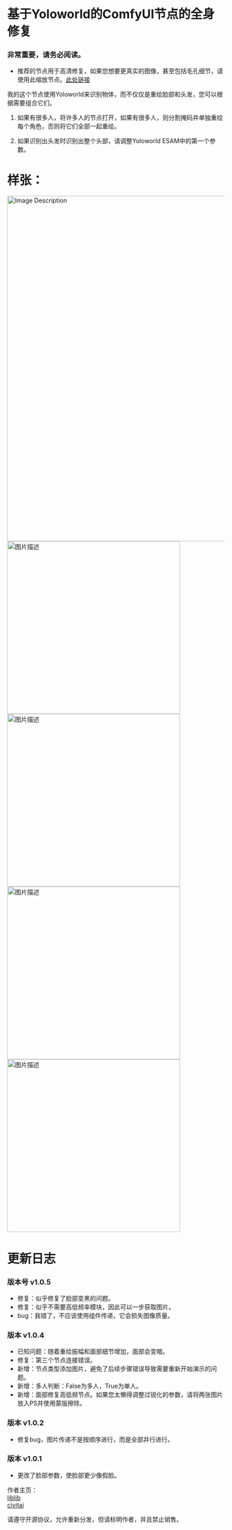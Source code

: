 # 基于Yoloworld的ComfyUI节点的全身修复

### 非常重要，请务必阅读。

- 推荐的节点用于高清修复，如果您想要更真实的图像，甚至包括毛孔细节，请使用此缩放节点。[此处链接](https://openart.ai/workflows/seven947/1minute-8k-upscale/1IPTks1gL7v0EPmvsMcx)

我的这个节点使用Yoloworld来识别物体，而不仅仅是重绘脸部和头发，您可以根据需要组合它们。

1. 如果有很多人，将许多人的节点打开，如果有很多人，则分割掩码并单独重绘每个角色，否则将它们全部一起重绘。

2. 如果识别出头发时识别出整个头部，请调整Yoloworld ESAM中的第一个参数。

# 样张：

<img src="https://github.com/baicai99/ComfyUI_Yoloworld_based_full_body_fix_for_ComfyUI_nodes/assets/101706274/c9be451b-0a53-4187-8da2-1c0f12e3a894" width="800" alt="Image Description">

<img src="https://github.com/baicai99/ComfyUI_Yoloworld_based_full_body_fix_for_ComfyUI_nodes/assets/101706274/3e9c774c-bc6f-4ed2-b70a-c02423bed245" width="400" alt="图片描述">

<img src="https://github.com/baicai99/ComfyUI_Yoloworld_based_full_body_fix_for_ComfyUI_nodes/assets/101706274/cf0814ee-863e-498a-b9ec-7d6a03f2eaad" width="400" alt="图片描述">

<img src="https://github.com/baicai99/ComfyUI_Yoloworld_based_full_body_fix_for_ComfyUI_nodes/assets/101706274/8cbd0b6e-64a3-4bdf-a228-b502bfbcb16e" width="400" alt="图片描述">

<img src="https://github.com/baicai99/ComfyUI_Yoloworld_based_full_body_fix_for_ComfyUI_nodes/assets/101706274/8183c713-5456-42ce-9d6b-c848a1328e30" width="400" alt="图片描述">

# 更新日志

### 版本号 v1.0.5
- 修复：似乎修复了脸部变黑的问题。
- 修复：似乎不需要高低频率模块，因此可以一步获取图片。
- bug：我错了，不应该使用组件传递，它会损失图像质量。

### 版本 v1.0.4
- 已知问题：随着重绘振幅和面部细节增加，面部会变暗。
- 修复：第三个节点连接错误。
- 新增：节点类型添加图片，避免了后续步骤错误导致需要重新开始演示的问题。
- 新增：多人判断：False为多人，True为单人。
- 新增：面部修复高低频节点。如果您太懒得调整过锐化的参数，请将两张图片放入PS并使用蒙版擦除。

### 版本 v1.0.2
- 修复bug，图片传递不是按顺序进行，而是全部并行进行。

### 版本 v1.0.1
- 更改了脸部参数，使脸部更少像假脸。

作者主页：  
[liblib](https://www.liblib.art/userpage/c0e1c819d36c4bce9b077e04f9eaf693/publish/image)  
[civitai](https://civitai.com/user/1637083533489)  

请遵守开源协议，允许重新分发，但请标明作者，并且禁止销售。
